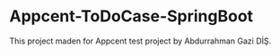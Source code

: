 # Appcent-ToDoCase-SpringBoot
 This project maden for Appcent test project by Abdurrahman Gazi DİŞ.
